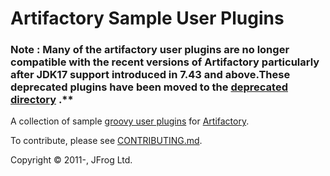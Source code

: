 Artifactory Sample User Plugins
===============================

### Note : Many of the artifactory user plugins are no longer compatible with the recent versions of Artifactory particularly after JDK17 support introduced in 7.43 and above.These deprecated plugins have been moved to the [deprecated directory] .**

[deprecated directory]: http://github.com/jfrog/artifactory-user-plugins/tree/master/deprecated-plugins


A collection of sample [groovy user plugins] for [Artifactory].

To contribute, please see [CONTRIBUTING.md](CONTRIBUTING.md).

Copyright &copy; 2011-, JFrog Ltd.

[Artifactory]: http://artifactory.jfrog.org
[groovy user plugins]: http://wiki.jfrog.org/confluence/display/RTF/User+Plugins
